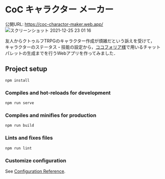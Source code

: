 # CoC キャラクター メーカー
公開URL: https://coc-charactor-maker.web.app/
![スクリーンショット 2021-12-25 23 01 16](https://user-images.githubusercontent.com/52482280/147386588-b6078d2e-bacf-4a93-8fb2-2beaf001b3bc.png)

友人からクトゥルフTRPGのキャラクター作成が煩雑だという訴えを受けて，  
キャラクターのステータス・技能の設定から，[ココフォリア様](https://ccfolia.com/)で用いるチャットパレットの生成までを行うWebアプリを作ってみました．

## Project setup
```
npm install
```

### Compiles and hot-reloads for development
```
npm run serve
```

### Compiles and minifies for production
```
npm run build
```

### Lints and fixes files
```
npm run lint
```

### Customize configuration
See [Configuration Reference](https://cli.vuejs.org/config/).
